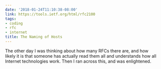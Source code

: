 ```yaml
---
date: '2018-01-24T11:10:38-08:00'
link: https://tools.ietf.org/html/rfc2100
tags:
- coding
- rfc
- internet
title: The Naming of Hosts
---
```


The other day I was thinking about how many RFCs there are, and how likely it is that someone has actually read them all and understands how all Internet technologies work. Then I ran across this, and was enlightened.
